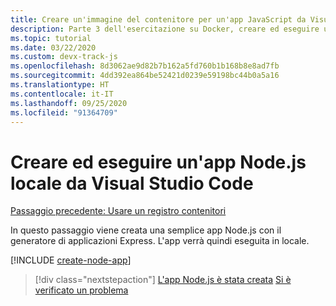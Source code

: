 ```yaml
---
title: Creare un'immagine del contenitore per un'app JavaScript da Visual Studio Code
description: Parte 3 dell'esercitazione su Docker, creare ed eseguire un'app Node.js in locale
ms.topic: tutorial
ms.date: 03/22/2020
ms.custom: devx-track-js
ms.openlocfilehash: 8d3062ae9d82b7b162a5fd760b1b168b8e8ad7fb
ms.sourcegitcommit: 4dd392ea864be52421d0239e59198bc44b0a5a16
ms.translationtype: HT
ms.contentlocale: it-IT
ms.lasthandoff: 09/25/2020
ms.locfileid: "91364709"
---
```

# <a name="create-and-run-a-local-nodejs-app-from-visual-studio-code"></a>Creare ed eseguire un'app Node.js locale da Visual Studio Code

[Passaggio precedente: Usare un registro contenitori](tutorial-vscode-docker-node-02.md)

In questo passaggio viene creata una semplice app Node.js con il generatore di applicazioni Express. L'app verrà quindi eseguita in locale.

[!INCLUDE [create-node-app](includes/create-node-app.md)]

> [!div class="nextstepaction"]
> [L'app Node.js è stata creata](tutorial-vscode-docker-node-04.md) [Si è verificato un problema](https://www.research.net/r/PWZWZ52?tutorial=node-deployment-azureappservice&step=create-app)
